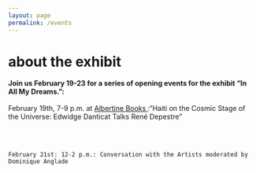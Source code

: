 ```yaml
---
layout: page
permalink: /events
---
```

<div id="column-a"><h1>about the exhibit</h1></div>


<div id="column-b"><strong>Join us February 19-23 for a series of opening events for the exhibit “In All My Dreams.”: </strong> <br><br>
February 19th, 7-9 p.m. at <a href="https://www.albertine.com/" target="_blank"> Albertine Books </a>:“Haiti on the Cosmic Stage of the Universe: Edwidge Danticat Talks René Depestre” 

<br><br>

	February 21st: 12-2 p.m.: Conversation with the Artists moderated by Dominique Anglade 
</div>
